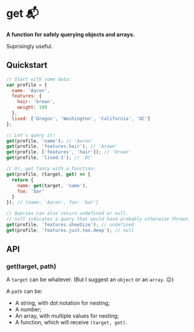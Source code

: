 # get :mailbox_with_mail:

**A function for safely querying objects and arrays.**

Suprisingly useful.

## Quickstart

```javascript
// Start with some data:
var profile = {
  name: 'Aaron',
  features: {
    hair: 'brown',
    weight: 180
  },
  lived: ['Oregon', 'Washington', 'California', 'DC']
};

// Let's query it!
get(profile, 'name'); // 'Aaron'
get(profile, 'features.hair'); // 'brown'
get(profile, ['features', 'hair']); // 'brown'
get(profile, 'lived.3'); // 'DC'

// Or, get fancy with a function.
get(profile, (target, get) => {
  return {
    name: get(target, 'name'),
    foo: 'bar'
  }
}); // {name: 'Aaron', foo: 'bar'}

// Queries can also return undefined or null.
// null indicates a query that would have probably otherwise thrown
get(profile, 'features.shoeSize'); // undefined
get(profile, 'features.just.too.deep'); // null
```

## API
### get(target, path)

A `target` can be whatever. (But I suggest an `object` or an `array`. :wink:)

A `path` can be:
* A string, with dot notation for nesting;
* A number;
* An array, with multiple values for nesting;
* A function, which will receive `(target, get)`.